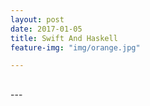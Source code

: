```yaml
---
layout: post
date: 2017-01-05
title: Swift And Haskell
feature-img: "img/orange.jpg"

---
```


<h2></h2>
---
